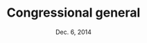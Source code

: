---
title: Congressional general
date: "Dec. 6, 2014"
clip_url: http://elections.thelensnola.org/2014/general/
image_url: /images/thumbnails/2014-12-06-election.png
image_alt: Dec. 6, 2014, election results app
description: Live election results for Louisiana's general congressional election.
repo: https://github.com/TheLens/elections
tools: JavaScript, Leaflet, Python, QGIS, S3, TopoJSON
---